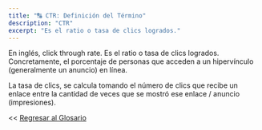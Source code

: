 ```yaml
---
title: "🔠 CTR: Definición del Término"
description: "CTR"
excerpt: "Es el ratio o tasa de clics logrados."
---
```


En inglés, click through rate. Es el ratio o tasa de clics logrados. Concretamente, el porcentaje de personas que acceden a un hipervínculo (generalmente un anuncio) en línea.

La tasa de clics, se calcula tomando el número de clics que recibe un enlace entre la cantidad de veces que se mostró ese enlace / anuncio (impresiones).

<< [Regresar al Glosario](https://ciberninjas.com/glosario/)